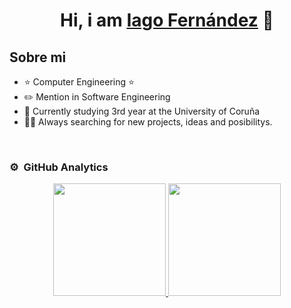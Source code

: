 <div align="center">
<h1 align="center">Hi, i am <a href="https://iago-fernandezb">Iago Fernández</a> 👋</h1>
</div>

## Sobre mi

- ⭐ Computer Engineering ⭐ 
- ✏️ Mention in Software Engineering
- 📗 Currently studying 3rd year at the University of Coruña
- 🧑‍🏫 Always searching for new projects, ideas and posibilitys.
<br>
                                                                             

### ⚙️ &nbsp;GitHub Analytics

<p align="center">
<a href="https://github.com/ArisGuimera">
    <img height="180em" src="https://github-readme-stats.vercel.app/api?username=iago-fernandezb&show_icons=true&theme=algolia&include_all_commits=true"/>
    <img height="180em" src="https://github-readme-stats.vercel.app/api/top-langs/?username=iago-fernandezb&layout=compact&langs_count=8&theme=algolia"/>
</a>
</p>
